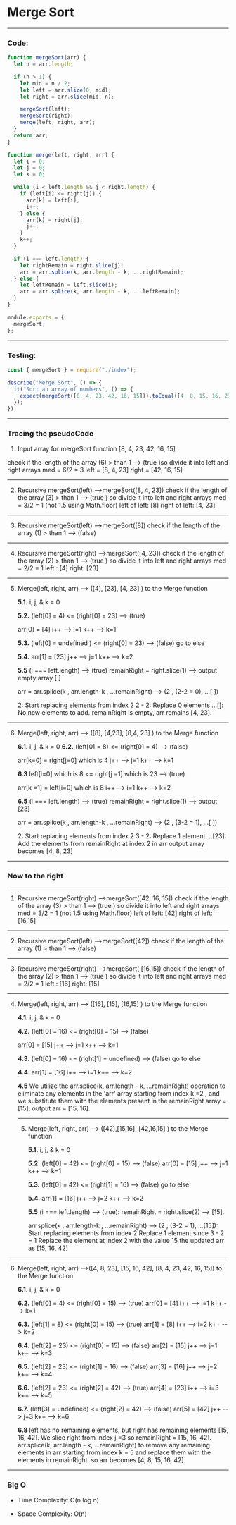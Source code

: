 # Merge Sort

---

### Code:

```javascript
function mergeSort(arr) {
  let n = arr.length;

  if (n > 1) {
    let mid = n / 2;
    let left = arr.slice(0, mid);
    let right = arr.slice(mid, n);

    mergeSort(left);
    mergeSort(right);
    merge(left, right, arr);
  }
  return arr;
}

function merge(left, right, arr) {
  let i = 0;
  let j = 0;
  let k = 0;

  while (i < left.length && j < right.length) {
    if (left[i] <= right[j]) {
      arr[k] = left[i];
      i++;
    } else {
      arr[k] = right[j];
      j++;
    }
    k++;
  }

  if (i === left.length) {
    let rightRemain = right.slice(j);
    arr = arr.splice(k, arr.length - k, ...rightRemain);
  } else {
    let leftRemain = left.slice(i);
    arr = arr.splice(k, arr.length - k, ...leftRemain);
  }
}

module.exports = {
  mergeSort,
};
```

---

### Testing:

```javascript
const { mergeSort } = require("./index");

describe("Merge Sort", () => {
  it("Sort an array of numbers", () => {
    expect(mergeSort([8, 4, 23, 42, 16, 15])).toEqual([4, 8, 15, 16, 23, 42]);
  });
});
```

---

### Tracing the pseudoCode

1. Input array for mergeSort function [8, 4, 23, 42, 16, 15]

check if the length of the array (6) > than 1 --> (true )so divide it into left and right arrays
med = 6/2 = 3
left = [8, 4, 23]
right = [42, 16, 15]

---

2. Recursive mergeSort(left) -->mergeSort([8, 4, 23])
   check if the length of the array (3) > than 1 --> (true ) so divide it into left and right arrays
   med = 3/2 = 1 (not 1.5 using Math.floor)
   left of left: [8]
   right of left: [4, 23]

---

3. Recursive mergeSort(left) -->mergeSort([8])
   check if the length of the array (1) > than 1 --> (false)

---

4. Recursive mergeSort(right) -->mergeSort([4, 23])
   check if the length of the array (2) > than 1 --> (true ) so divide it into left and right arrays
   med = 2/2 = 1
   left : [4]
   right: [23]

---

5. Merge(left, right, arr) --> ([4], [23], [4, 23] ) to the Merge function

   **5.1.** i, j, & k = 0

   **5.2.** (left[0] = 4) <= (right[0] = 23) --> (true)

   arr[0] = [4]
   i++ --> i=1
   k++ --> k=1

   **5.3.** (left[0] = undefined ) <= (right[0] = 23) --> (false) go to else

   **5.4.** arr[1] = [23]
   j++ --> j=1
   k++ --> k=2

   **5.5** (i === left.length) --> (true)
   remainRight = right.slice(1) --> output empty array [ ]

   arr = arr.splice(k , arr.length-k , ...remainRight) --> (2 , (2-2 = 0), ...[ ])

   2: Start replacing elements from index 2
   2 - 2: Replace 0 elements
   ...[]: No new elements to add.
   remainRight is empty, arr remains [4, 23].

---

6. Merge(left, right, arr) --> ([8], [4,23], [8,4, 23] ) to the Merge function

   **6.1.** i, j, & k = 0
   **6.2.** (left[0] = 8) <= (right[0] = 4) --> (false)

   arr[k=0] = right[j=0] which is 4
   j++ --> j=1
   k++ --> k=1

   **6.3** left[i=0] which is 8 <= right[j =1] which is 23 --> (true)

   arr[k =1] = left[i=0] which is 8
   i++ --> i=1
   k++ --> k=2

   **6.5** (i === left.length) --> (true)
   remainRight = right.slice(1) --> output [23]

   arr = arr.splice(k , arr.length-k , ...remainRight) --> (2 , (3-2 = 1), ...[ ])

   2: Start replacing elements from index 2
   3 - 2: Replace 1 element
   ...[23]: Add the elements from remainRight at index 2 in arr
   output array becomes [4, 8, 23]

---

### Now to the right 

----

 1. Recursive mergeSort(right) -->mergeSort([42, 16, 15])
    check if the length of the array (3) > than 1 --> (true ) so divide it into left and right arrays
   med = 3/2 = 1 (not 1.5 using Math.floor)
   left of left: [42]
   right of left: [16,15]

   ----
   
2. Recursive mergeSort(left) -->mergeSort([42]) 
check if the length of the array (1) > than 1 --> (false)

----

3. Recursive mergeSort(right) -->mergeSort( [16,15]) 
check if the length of the array (2) > than 1 --> (true ) so divide it into left and right arrays
med = 2/2 = 1
left : [16]
right: [15]

----

4. Merge(left, right, arr) --> ([16], [15], [16,15] ) to the Merge function

   **4.1.** i, j, & k = 0

   **4.2.** (left[0] = 16) <= (right[0] = 15) --> (false)

   arr[0] = [15]
   j++ --> j=1
   k++ --> k=1

   **4.3.** (left[0] = 16) <= (right[1] = undefined) --> (false) go to else

   **4.4.** arr[1] = [16]
   i++ --> i=1
   k++ --> k=2

   **4.5** We utilize the arr.splice(k, arr.length - k, ...remainRight) operation to eliminate any elements in the 'arr' array starting from index k =2 , and we substitute them with the elements present in the remainRight array = [15], output arr =  [15, 16].

   ----

   5. Merge(left, right, arr) --> ([42],[15,16], [42,16,15] ) to the Merge function

      **5.1.** i, j, & k = 0

      **5.2.** (left[0] = 42) <= (right[0] = 15) --> (false)
      arr[0] = [15]
      j++ --> j=1
      k++ --> k=1

      **5.3.** (left[0] = 42) <= (right[1] = 16) --> (false) go to else
  
      **5.4.** arr[1] = [16]
     j++ --> j=2
     k++ --> k=2

       **5.5**  (i === left.length) --> (true):
            remainRight = right.slice(2) --> [15].

       arr.splice(k , arr.length-k , ...remainRight) -->  (2 , (3-2 = 1), ...[15]):
       Start replacing elements from index 2
      Replace 1 element since 3 - 2 = 1
      Replace the element at index 2 with the value 15 the updated arr as [15, 16, 42]

  ----

6. Merge(left, right, arr) -->([4, 8, 23], [15, 16, 42], [8, 4, 23, 42, 16, 15]) to the Merge function

    **6.1.** i, j, & k = 0

      **6.2.** (left[0] = 4) <= (right[0] = 15) --> (true)
      arr[0] = [4]
      i++ --> i=1
      k++ --> k=1

      **6.3.** (left[1] = 8) <= (right[0] = 15) --> (true) 
     arr[1] = [8]
      i++ --> i=2
      k++ --> k=2 


    **6.4.** (left[2] = 23) <= (right[0] = 15) --> (false) 
     arr[2] = [15]
      j++ --> j=1
      k++ --> k=3


    **6.5.** (left[2] = 23) <= (right[1] = 16) --> (false) 
     arr[3] = [16]
      j++ --> j=2
      k++ --> k=4


    **6.6.** (left[2] = 23) <= (right[2] = 42) --> (true) 
     arr[4] = [23]
      i++ --> i=3
      k++ --> k=5

    **6.7.** (left[3] = undefined) <= (right[2] = 42) --> (false) 
     arr[5] = [42]
      j++ --> j=3
      k++ --> k=6
      

   **6.8** left has no remaining elements, but right has remaining elements [15, 16, 42]. We slice right from index j =3 so remainRight = [15, 16, 42]. arr.splice(k, arr.length - k, ...remainRight) to remove any remaining elements in arr starting from index k = 5 and replace them with the elements in remainRight. so arr becomes [4, 8, 15, 16, 42].


---

### Big O

- Time Complexity: O(n log n)

- Space Complexity: O(n)

